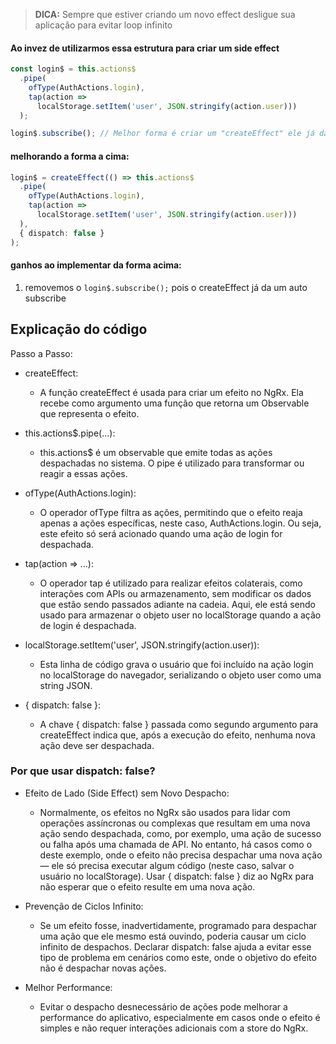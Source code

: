 > **DICA:** Sempre que estiver criando um novo effect desligue sua aplicação para evitar loop infinito

#### Ao invez de utilizarmos essa estrutura para criar um side effect

```typescript
const login$ = this.actions$
  .pipe(
    ofType(AuthActions.login),
    tap(action => 
      localStorage.setItem('user', JSON.stringify(action.user)))
  );

login$.subscribe(); // Melhor forma é criar um "createEffect" ele já da um auto subscribe para nós.
```

#### melhorando a forma a cima:

```typescript
login$ = createEffect(() => this.actions$
  .pipe(
    ofType(AuthActions.login),
    tap(action => 
      localStorage.setItem('user', JSON.stringify(action.user)))
  ),
  { dispatch: false }
);
```

#### ganhos ao implementar da forma acima:

1. removemos o `login$.subscribe();` pois o createEffect já da um auto subscribe

## Explicação do código

Passo a Passo:

- createEffect:
  - A função createEffect é usada para criar um efeito no NgRx. Ela recebe como argumento uma função que retorna um Observable que representa o efeito.

- this.actions$.pipe(...):
  -  this.actions$ é um observable que emite todas as ações despachadas no sistema. O pipe é utilizado para transformar ou reagir a essas ações.

- ofType(AuthActions.login):
  - O operador ofType filtra as ações, permitindo que o efeito reaja apenas a ações específicas, neste caso, AuthActions.login. Ou seja, este efeito só será acionado quando uma ação de login for despachada.

- tap(action => ...):
  - O operador tap é utilizado para realizar efeitos colaterais, como interações com APIs ou armazenamento, sem modificar os dados que estão sendo passados adiante na cadeia. Aqui, ele está sendo usado para armazenar o objeto user no localStorage quando a ação de login é despachada.

- localStorage.setItem('user', JSON.stringify(action.user)):
  - Esta linha de código grava o usuário que foi incluído na ação login no localStorage do navegador, serializando o objeto user como uma string JSON.

- { dispatch: false }:
  - A chave { dispatch: false } passada como segundo argumento para createEffect indica que, após a execução do efeito, nenhuma nova ação deve ser despachada.

### Por que usar dispatch: false?

- Efeito de Lado (Side Effect) sem Novo Despacho:
  - Normalmente, os efeitos no NgRx são usados para lidar com operações assíncronas ou complexas que resultam em uma nova ação sendo despachada, como, por exemplo, uma ação de sucesso ou falha após uma chamada de API. No entanto, há casos como o deste exemplo, onde o efeito não precisa despachar uma nova ação — ele só precisa executar algum código (neste caso, salvar o usuário no localStorage). Usar { dispatch: false } diz ao NgRx para não esperar que o efeito resulte em uma nova ação.

- Prevenção de Ciclos Infinito:
  - Se um efeito fosse, inadvertidamente, programado para despachar uma ação que ele mesmo está ouvindo, poderia causar um ciclo infinito de despachos. Declarar dispatch: false ajuda a evitar esse tipo de problema em cenários como este, onde o objetivo do efeito não é despachar novas ações.

- Melhor Performance:
  - Evitar o despacho desnecessário de ações pode melhorar a performance do aplicativo, especialmente em casos onde o efeito é simples e não requer interações adicionais com a store do NgRx.

